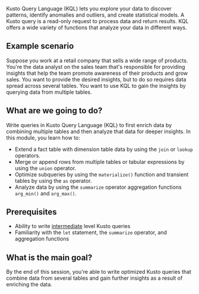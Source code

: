 Kusto Query Language (KQL) lets you explore your data to discover patterns, identify anomalies and outliers, and create statistical models. A Kusto query is a read-only request to process data and return results. KQL offers a wide variety of functions that analyze your data in different ways.

## Example scenario

Suppose you work at a retail company that sells a wide range of products. You're the data analyst on the sales team that's responsible for providing insights that help the team promote awareness of their products and grow sales. You want to provide the desired insights, but to do so requires data spread across several tables. You want to use KQL to gain the insights by querying data from multiple tables.

## What are we going to do?

Write queries in Kusto Query Language (KQL) to first enrich data by combining multiple tables and then analyze that data for deeper insights. In this module, you learn how to:

- Extend a fact table with dimension table data by using the `join` or `lookup` operators.
- Merge or append rows from multiple tables or tabular expressions by using the `union` operator.
- Optimize subqueries by using the `materialize()` function and transient tables by using the `as` operator.
- Analyze data by using the `summarize` operator aggregation functions `arg_min()` and `arg_max()`.

## Prerequisites

- Ability to write [intermediate](../../gain-insights-data-kusto-query-language/index.yml) level Kusto queries
- Familiarity with the `let` statement, the `summarize` operator, and aggregation functions

## What is the main goal?

By the end of this session, you're able to write optimized Kusto queries that combine data from several tables and gain further insights as a result of enriching the data.
